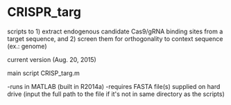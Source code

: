 # CRISPR_targ
scripts to 1) extract endogenous candidate Cas9/gRNA binding sites from a target sequence, and 2) screen them for orthogonality to context sequence (ex.: genome) 


current version (Aug. 20, 2015) 

main script CRISP_targ.m

-runs in MATLAB (built in R2014a)
-requires FASTA file(s) supplied on hard drive (input the full path to the file if it's not in same directory as the scripts)
